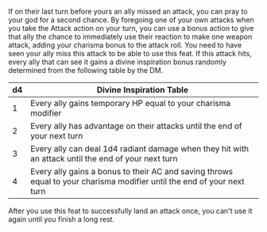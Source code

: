 
If on their last turn before yours an ally missed an attack, you can pray to your god for a second chance. By foregoing one of your own attacks when you take the Attack action on your turn, you can use a bonus action to give that ally the chance to immediately use their reaction to make one weapon attack, adding your charisma bonus to the attack roll. You need to have seen your ally miss this attack to be able to use this feat.
If this attack hits, every ally that can see it gains a divine inspiration bonus randomly determined from the following table by the DM.

| d4  | Divine Inspiration Table                                                                                               |
| --- | ---------------------------------------------------------------------------------------------------------------------- |
| 1   | Every ally gains temporary HP equal to your charisma modifier                                                          |
| 2   | Every ally has advantage on their attacks until the end of your next turn                                              |
| 3   | Every ally can deal 1d4 radiant damage when they hit with an attack until the end of your next turn                    |
| 4   | Every ally gains a bonus to their AC and saving throws equal to your charisma modifier until the end of your next turn |

After you use this feat to successfully land an attack once, you can't use it again until you finish a long rest.